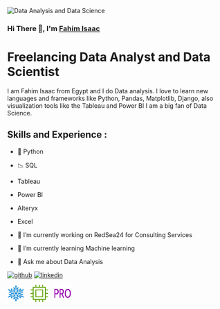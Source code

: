
![Data Analysis and Data Science ](https://www.canva.com/design/DAFHAjFPdzg/BrHeq93yx7wkJDMBTLzbrg/edit?utm_content=DAFHAjFPdzg&utm_campaign=designshare&utm_medium=link2&utm_source=sharebutton)

### Hi There 👋, I'm [Fahim Isaac](https://www.linkedin.com/in/fahim-isaac/)
# Freelancing Data Analyst and Data Scientist 

I am Fahim Isaac from Egypt and I do Data analysis. I love to learn new languages and frameworks like Python, Pandas, Matplotlib, Django, also visualization tools like the Tableau and Power BI I am a big fan of Data Science.

## Skills and Experience : 
- 🐍 Python
- 📉 SQL
- Tableau
- Power BI
- Alteryx
-  Excel

- 🔭 I’m currently working on RedSea24 for Consulting Services 
- 🌱 I’m currently learning Machine learning  
- 💬 Ask me about Data Analysis  


[<img src='https://cdn.jsdelivr.net/npm/simple-icons@3.0.1/icons/github.svg' alt='github' height='40'>](https://github.com/https://github.com/fahimguide)  [<img src='https://cdn.jsdelivr.net/npm/simple-icons@3.0.1/icons/linkedin.svg' alt='linkedin' height='40'>](https://www.linkedin.com/in/https://www.linkedin.com/in/fahim-isaac//)  

<a href='https://archiveprogram.github.com/'><img src='https://raw.githubusercontent.com/acervenky/animated-github-badges/master/assets/acbadge.gif' width='40' height='40'></a> <a href='https://docs.github.com/en/developers'><img src='https://raw.githubusercontent.com/acervenky/animated-github-badges/master/assets/devbadge.gif' width='40' height='40'></a> <a href='https://github.com/pricing'><img src='https://raw.githubusercontent.com/acervenky/animated-github-badges/master/assets/pro.gif' width='40' height='40'></a>
